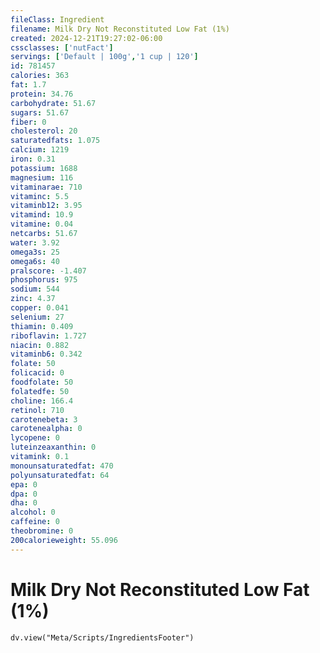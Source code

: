 ```yaml
---
fileClass: Ingredient
filename: Milk Dry Not Reconstituted Low Fat (1%)
created: 2024-12-21T19:27:02-06:00
cssclasses: ['nutFact']
servings: ['Default | 100g','1 cup | 120']
id: 781457
calories: 363
fat: 1.7
protein: 34.76
carbohydrate: 51.67
sugars: 51.67
fiber: 0
cholesterol: 20
saturatedfats: 1.075
calcium: 1219
iron: 0.31
potassium: 1688
magnesium: 116
vitaminarae: 710
vitaminc: 5.5
vitaminb12: 3.95
vitamind: 10.9
vitamine: 0.04
netcarbs: 51.67
water: 3.92
omega3s: 25
omega6s: 40
pralscore: -1.407
phosphorus: 975
sodium: 544
zinc: 4.37
copper: 0.041
selenium: 27
thiamin: 0.409
riboflavin: 1.727
niacin: 0.882
vitaminb6: 0.342
folate: 50
folicacid: 0
foodfolate: 50
folatedfe: 50
choline: 166.4
retinol: 710
carotenebeta: 3
carotenealpha: 0
lycopene: 0
luteinzeaxanthin: 0
vitamink: 0.1
monounsaturatedfat: 470
polyunsaturatedfat: 64
epa: 0
dpa: 0
dha: 0
alcohol: 0
caffeine: 0
theobromine: 0
200calorieweight: 55.096
---
```


# Milk Dry Not Reconstituted Low Fat (1%)

```dataviewjs
dv.view("Meta/Scripts/IngredientsFooter")
```